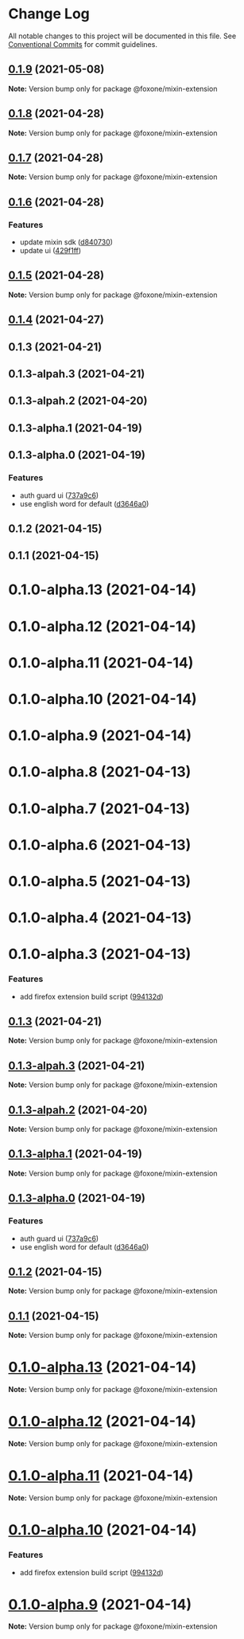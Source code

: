 # Change Log

All notable changes to this project will be documented in this file.
See [Conventional Commits](https://conventionalcommits.org) for commit guidelines.

## [0.1.9](https://github.com/fox-one/mixin-extension/compare/@foxone/mixin-extension@0.1.8...@foxone/mixin-extension@0.1.9) (2021-05-08)

**Note:** Version bump only for package @foxone/mixin-extension





## [0.1.8](https://github.com/fox-one/mixin-extension/compare/@foxone/mixin-extension@0.1.7...@foxone/mixin-extension@0.1.8) (2021-04-28)

**Note:** Version bump only for package @foxone/mixin-extension





## [0.1.7](https://github.com/fox-one/mixin-extension/compare/@foxone/mixin-extension@0.1.6...@foxone/mixin-extension@0.1.7) (2021-04-28)

**Note:** Version bump only for package @foxone/mixin-extension





## [0.1.6](https://github.com/fox-one/mixin-extension/compare/@foxone/mixin-extension@0.1.5...@foxone/mixin-extension@0.1.6) (2021-04-28)


### Features

* update mixin sdk ([d840730](https://github.com/fox-one/mixin-extension/commit/d84073091b8137a37d2e73c5899060d5e1868e63))
* update ui ([429f1ff](https://github.com/fox-one/mixin-extension/commit/429f1ff39d7b5af3dbdf5901eccffbdfe8cb1a8a))





## [0.1.5](https://github.com/fox-one/mixin-extension/compare/@foxone/mixin-extension@0.1.4...@foxone/mixin-extension@0.1.5) (2021-04-28)

**Note:** Version bump only for package @foxone/mixin-extension





## [0.1.4](https://github.com/fox-one/mixin-extension/compare/@foxone/mixin-extension@0.1.0-alpha.2...@foxone/mixin-extension@0.1.4) (2021-04-27)



## 0.1.3 (2021-04-21)



## 0.1.3-alpah.3 (2021-04-21)



## 0.1.3-alpah.2 (2021-04-20)



## 0.1.3-alpha.1 (2021-04-19)



## 0.1.3-alpha.0 (2021-04-19)


### Features

* auth guard ui ([737a9c6](https://github.com/fox-one/mixin-extension/commit/737a9c6d7ba6423236d10ea4f857242ec29c8cac))
* use english word for default ([d3646a0](https://github.com/fox-one/mixin-extension/commit/d3646a06f97ed835bcfac7b603f69ed5ce7a52b5))



## 0.1.2 (2021-04-15)



## 0.1.1 (2021-04-15)



# 0.1.0-alpha.13 (2021-04-14)



# 0.1.0-alpha.12 (2021-04-14)



# 0.1.0-alpha.11 (2021-04-14)



# 0.1.0-alpha.10 (2021-04-14)



# 0.1.0-alpha.9 (2021-04-14)



# 0.1.0-alpha.8 (2021-04-13)



# 0.1.0-alpha.7 (2021-04-13)



# 0.1.0-alpha.6 (2021-04-13)



# 0.1.0-alpha.5 (2021-04-13)



# 0.1.0-alpha.4 (2021-04-13)



# 0.1.0-alpha.3 (2021-04-13)


### Features

* add firefox extension build script ([994132d](https://github.com/fox-one/mixin-extension/commit/994132d489d4f8d7789057975ba5c7e88a346050))





## [0.1.3](https://github.com/fox-one/mixin-extension/compare/v0.1.3-alpah.3...v0.1.3) (2021-04-21)

**Note:** Version bump only for package @foxone/mixin-extension





## [0.1.3-alpah.3](https://github.com/fox-one/mixin-extension/compare/v0.1.3-alpah.2...v0.1.3-alpah.3) (2021-04-21)

**Note:** Version bump only for package @foxone/mixin-extension





## [0.1.3-alpah.2](https://github.com/fox-one/mixin-extension/compare/v0.1.3-alpha.1...v0.1.3-alpah.2) (2021-04-20)

**Note:** Version bump only for package @foxone/mixin-extension





## [0.1.3-alpha.1](https://github.com/fox-one/mixin-extension/compare/v0.1.3-alpha.0...v0.1.3-alpha.1) (2021-04-19)

**Note:** Version bump only for package @foxone/mixin-extension





## [0.1.3-alpha.0](https://github.com/fox-one/mixin-extension/compare/v0.1.2...v0.1.3-alpha.0) (2021-04-19)


### Features

* auth guard ui ([737a9c6](https://github.com/fox-one/mixin-extension/commit/737a9c6d7ba6423236d10ea4f857242ec29c8cac))
* use english word for default ([d3646a0](https://github.com/fox-one/mixin-extension/commit/d3646a06f97ed835bcfac7b603f69ed5ce7a52b5))





## [0.1.2](https://github.com/fox-one/mixin-extension/compare/v0.1.1...v0.1.2) (2021-04-15)

**Note:** Version bump only for package @foxone/mixin-extension





## [0.1.1](https://github.com/fox-one/mixin-extension/compare/v0.1.0-alpha.13...v0.1.1) (2021-04-15)

**Note:** Version bump only for package @foxone/mixin-extension





# [0.1.0-alpha.13](https://github.com/fox-one/mixin-extension/compare/v0.1.0-alpha.12...v0.1.0-alpha.13) (2021-04-14)

**Note:** Version bump only for package @foxone/mixin-extension





# [0.1.0-alpha.12](https://github.com/fox-one/mixin-extension/compare/v0.1.0-alpha.11...v0.1.0-alpha.12) (2021-04-14)

**Note:** Version bump only for package @foxone/mixin-extension





# [0.1.0-alpha.11](https://github.com/fox-one/mixin-extension/compare/v0.1.0-alpha.10...v0.1.0-alpha.11) (2021-04-14)

**Note:** Version bump only for package @foxone/mixin-extension





# [0.1.0-alpha.10](https://github.com/fox-one/mixin-extension/compare/v0.1.0-alpha.9...v0.1.0-alpha.10) (2021-04-14)


### Features

* add firefox extension build script ([994132d](https://github.com/fox-one/mixin-extension/commit/994132d489d4f8d7789057975ba5c7e88a346050))





# [0.1.0-alpha.9](https://github.com/fox-one/mixin-extension/compare/v0.1.0-alpha.8...v0.1.0-alpha.9) (2021-04-14)

**Note:** Version bump only for package @foxone/mixin-extension
